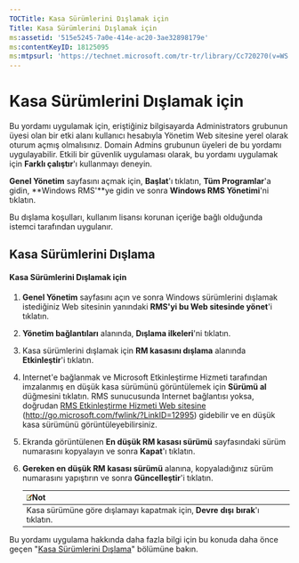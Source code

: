 ```yaml
---
TOCTitle: Kasa Sürümlerini Dışlamak için
Title: Kasa Sürümlerini Dışlamak için
ms:assetid: '515e5245-7a0e-414e-ac20-3ae32898179e'
ms:contentKeyID: 18125095
ms:mtpsurl: 'https://technet.microsoft.com/tr-tr/library/Cc720270(v=WS.10)'
---
```


Kasa Sürümlerini Dışlamak için
==============================

Bu yordamı uygulamak için, eriştiğiniz bilgisayarda Administrators grubunun üyesi olan bir etki alanı kullanıcı hesabıyla Yönetim Web sitesine yerel olarak oturum açmış olmalısınız. Domain Admins grubunun üyeleri de bu yordamı uygulayabilir. Etkili bir güvenlik uygulaması olarak, bu yordamı uygulamak için **Farklı çalıştır**'ı kullanmayı deneyin.

**Genel Yönetim** sayfasını açmak için, **Başlat**'ı tıklatın, **Tüm Programlar**'a gidin, **Windows RMS'**ye gidin ve sonra **Windows RMS Yönetimi**'ni tıklatın.

Bu dışlama koşulları, kullanım lisansı korunan içeriğe bağlı olduğunda istemci tarafından uygulanır.

Kasa Sürümlerini Dışlama
------------------------

#### Kasa Sürümlerini Dışlamak için

1.  **Genel Yönetim** sayfasını açın ve sonra Windows sürümlerini dışlamak istediğiniz Web sitesinin yanındaki **RMS'yi bu Web sitesinde yönet**'i tıklatın.

2.  **Yönetim bağlantıları** alanında, **Dışlama ilkeleri**'ni tıklatın.

3.  Kasa sürümlerini dışlamak için **RM kasasını dışlama** alanında **Etkinleştir**'i tıklatın.

4.  Internet'e bağlanmak ve Microsoft Etkinleştirme Hizmeti tarafından imzalanmış en düşük kasa sürümünü görüntülemek için **Sürümü al** düğmesini tıklatın. RMS sunucusunda Internet bağlantısı yoksa, doğrudan [RMS Etkinleştirme Hizmeti Web sitesine](http://go.microsoft.com/fwlink/?linkid=12995) (http://go.microsoft.com/fwlink/?LinkID=12995) gidebilir ve en düşük kasa sürümünü görüntüleyebilirsiniz.

5.  Ekranda görüntülenen **En düşük RM kasası sürümü** sayfasındaki sürüm numarasını kopyalayın ve sonra **Kapat**'ı tıklatın.

6.  **Gereken en düşük RM kasası sürümü** alanına, kopyaladığınız sürüm numarasını yapıştırın ve sonra **Güncelleştir**'i tıklatın.

    | ![](images/Cc720270.note(WS.10).gif)Not         |
    |------------------------------------------------------------------------------|
    | Kasa sürümüne göre dışlamayı kapatmak için, **Devre dışı bırak**'ı tıklatın. |

Bu yordamı uygulama hakkında daha fazla bilgi için bu konuda daha önce geçen "[Kasa Sürümlerini Dışlama](https://technet.microsoft.com/e287f026-aab2-43ab-93bc-48087da82f36)" bölümüne bakın.
